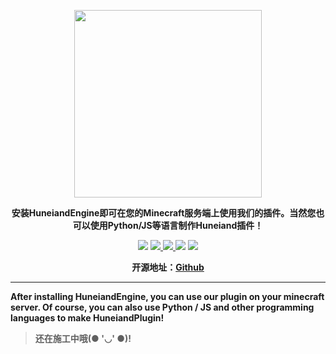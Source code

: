 <p align="center">
	<img src="http://res1-home.sikomc.xyz/hun2.png" style="width: 300px"></img>
</p>
<p align="center">
	<strong>安装HuneiandEngine即可在您的Minecraft服务端上使用我们的插件。当然您也可以使用Python/JS等语言制作Huneiand插件！</strong>
</p>
<p align="center">
	<img src="https://img.shields.io/badge/Maven-3.3.1-green.svg" ></img>
	<a target="_blank" href="https://gitee.com/yadong.zhang/DBlog/blob/master/LICENSE">
		<img src="https://img.shields.io/badge/license-GPL%20v3-yellow.svg" ></img>
	</a>
	<a target="_blank" href="https://www.oracle.com/technetwork/java/javase/downloads/index.html">
		<img src="https://img.shields.io/badge/JDK-1.8+-blue.svg" ></img>
	</a>
	<img src="https://img.shields.io/badge/MySQL-5.6.4-red.svg" ></img>
	<img src="https://img.shields.io/badge/Redis-3.0.503-orange.svg" ></img>
</p>
<p align="center">
	<strong>开源地址：<a target="_blank" href='https://github.com/AirXTeam/HuneiandEngine'>Github</a>
</p>
	
----
	
After installing HuneiandEngine, you can use our plugin on your minecraft server. Of course, you can also use Python / JS and other programming languages to make HuneiandPlugin! 

>还在施工中哦(● '◡' ●)!
